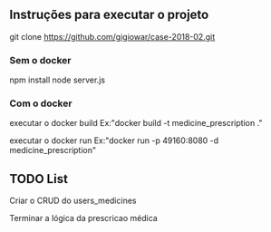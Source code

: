 ## Instruções para executar o projeto

git clone https://github.com/gigiowar/case-2018-02.git

### Sem o docker
npm install
node server.js

### Com o docker

executar o docker build Ex:"docker build -t medicine_prescription ."

executar o docker run Ex:"docker run -p 49160:8080 -d medicine_prescription"

## TODO List
Criar o CRUD do users_medicines

Terminar a lógica da prescricao médica
